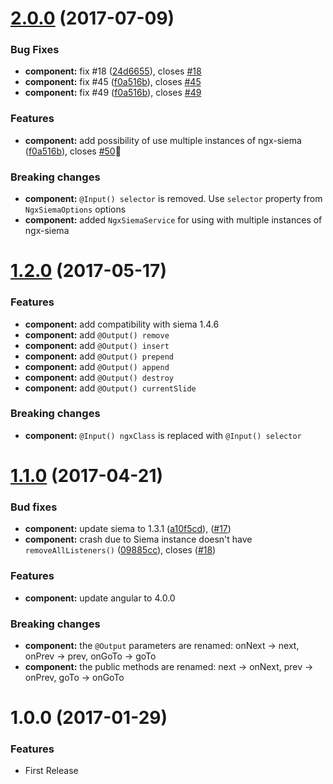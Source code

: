 <a name="2.0.0"></a>
# [2.0.0](https://github.com/lexzhukov/ngx-siema/compare/1.2.0...2.0.0) (2017-07-09)


### Bug Fixes

* **component:** fix #18 ([24d6655](https://github.com/lexzhukov/ngx-siema/commit/24d6655)), closes [#18](https://github.com/lexzhukov/ngx-siema/issues/18)
* **component:** fix #45 ([f0a516b](https://github.com/lexzhukov/ngx-siema/commit/f0a516b)), closes [#45](https://github.com/lexzhukov/ngx-siema/issues/45)
* **component:** fix #49 ([f0a516b](https://github.com/lexzhukov/ngx-siema/commit/f0a516b)), closes [#49](https://github.com/lexzhukov/ngx-siema/issues/49)


### Features

* **component:** add possibility of use multiple instances of ngx-siema ([f0a516b](https://github.com/lexzhukov/ngx-siema/commit/f0a516b)), closes [#50](https://github.com/lexzhukov/ngx-siema/issues/50):tada:


### Breaking changes

* **component:** `@Input() selector` is removed. Use `selector` property from `NgxSiemaOptions` options
* **component:** added `NgxSiemaService` for using with multiple instances of ngx-siema

<a name="1.2.0"></a>
# [1.2.0](https://github.com/lexzhukov/ngx-siema/compare/1.1.0...1.2.0) (2017-05-17)

### Features

* **component:** add compatibility with siema 1.4.6
* **component:** add `@Output() remove`
* **component:** add `@Output() insert`
* **component:** add `@Output() prepend`
* **component:** add `@Output() append`
* **component:** add `@Output() destroy`
* **component:** add `@Output() currentSlide`

### Breaking changes

* **component:** `@Input() ngxClass` is replaced with `@Input() selector`

<a name="1.1.0"></a>
# [1.1.0](https://github.com/lexzhukov/ngx-siema/compare/1.0.0...1.1.0) (2017-04-21)

### Bud fixes

* **component:** update siema to 1.3.1 ([a10f5cd](https://github.com/lexzhukov/ngx-siema/commit/a10f5cdb492180fa689ff30ea8c7123ce54c11c5)), ([#17](https://github.com/lexzhukov/ngx-siema/pull/17))
* **component:** crash due to Siema instance doesn't have `removeAllListeners()` ([09885cc](https://github.com/lexzhukov/ngx-siema/commit/09885cc143c3a09d9f42c4011a39bbaf1d9ccbcd)), closes ([#18](https://github.com/lexzhukov/ngx-siema/issues/18))

### Features

* **component:** update angular to 4.0.0

### Breaking changes

* **component:** the `@Output` parameters are renamed: onNext -> next, onPrev -> prev, onGoTo -> goTo
* **component:** the public methods are renamed: next -> onNext, prev -> onPrev, goTo -> onGoTo

<a name="1.0.0"></a>
# 1.0.0 (2017-01-29)

### Features

* First Release